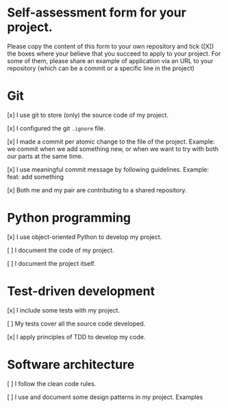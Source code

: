 # Self-assessment form for your project.
Please copy the content of this form to your own repository and tick ([X]) the boxes where your believe that you succeed to apply to your project. For some of them, please share an example of application via an URL to your repository (which can be a commit or a specific line in the project)

# Git

[x] I use git to store (only) the source code of my project.

[x] I configured the git `.ignore` file.

[x] I made a commit per atomic change to the file of the project. Example: we commit when we add something new, or when we want to try with both our parts at the same time.

[x] I use meaningful commit message by following guidelines. Example: feat: add something

[x] Both me and my pair are contributing to a shared repository.


# Python programming

[x] I use object-oriented Python to develop my project. 

[ ] I document the code of my project.

[ ] I document the project itself.


# Test-driven development

[x] I include some tests with my project. 

[ ] My tests cover all the source code developed.

[x] I apply principles of TDD to develop my code.


# Software architecture

[ ] I follow the clean code rules. 

[ ] I use and document some design patterns in my project. Examples
